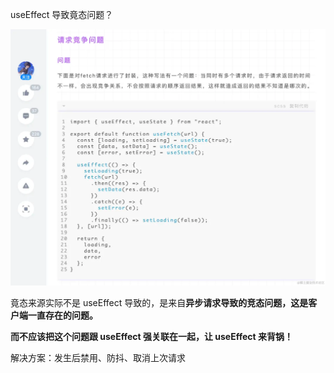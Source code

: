 useEffect 导致竟态问题？

![alt text](assets/image.png)

竟态来源实际不是 useEffect 导致的，是来自**异步请求导致的竞态问题，**这是客户端一直存在的问题**。**

**而不应该把这个问题跟 useEffect 强关联在一起，让 useEffect 来背锅！**

解决方案：发生后禁用、防抖、取消上次请求

